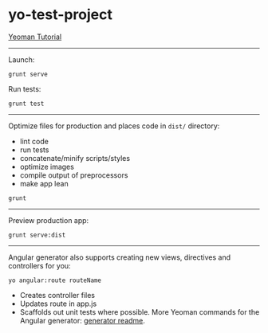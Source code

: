# yo-test-project
[Yeoman Tutorial](http://yeoman.io/codelab.html)

---
Launch:
```
grunt serve
```

Run tests:
```
grunt test
```
---
Optimize files for production and places code in `dist/` directory:
* lint code
* run tests
* concatenate/minify scripts/styles
* optimize images
* compile output of preprocessors
* make app lean
```
grunt
```
---
Preview production app:
```
grunt serve:dist
```
---
Angular generator also supports creating new views, directives and controllers for you:
```
yo angular:route routeName
```
* Creates controller files
* Updates route in app.js
* Scaffolds out unit tests where possible.
More Yeoman commands for the Angular generator: [generator readme](https://github.com/yeoman/generator-angular#readme).
